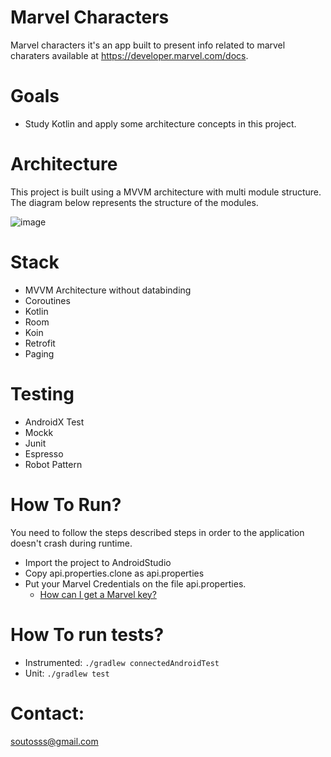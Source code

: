 # Marvel Characters
Marvel characters it's an app built to present info related to marvel charaters available at https://developer.marvel.com/docs.

# Goals
- Study Kotlin and apply some architecture concepts in this project.

# Architecture
This project is built using a MVVM architecture with multi module structure. The diagram below represents the structure of the modules.

![image](https://user-images.githubusercontent.com/5900020/82272449-098f2c00-9951-11ea-9bcf-13ea55b1d6f3.png)


# Stack
  - MVVM Architecture without databinding
  - Coroutines
  - Kotlin
  - Room
  - Koin
  - Retrofit
  - Paging
  
 # Testing
  - AndroidX Test
  - Mockk
  - Junit
  - Espresso
  - Robot Pattern

# How To Run?
You need to follow the steps described steps in order to the application doesn't crash during runtime.
* Import the project to AndroidStudio
* Copy api.properties.clone as api.properties
* Put your Marvel Credentials on the file api.properties.
  * [How can I get a Marvel key?](https://developer.marvel.com)

# How To run tests?
* Instrumented: `./gradlew connectedAndroidTest`
* Unit: `./gradlew test`

# Contact:
soutosss@gmail.com
